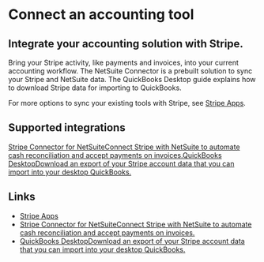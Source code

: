 # Connect an accounting tool

## Integrate your accounting solution with Stripe.

Bring your Stripe activity, like payments and invoices, into your current
accounting workflow. The NetSuite Connector is a prebuilt solution to sync your
Stripe and NetSuite data. The QuickBooks Desktop guide explains how to download
Stripe data for importing to QuickBooks.

For more options to sync your existing tools with Stripe, see [Stripe
Apps](https://marketplace.stripe.com/).

## Supported integrations

[Stripe Connector for NetSuiteConnect Stripe with NetSuite to automate cash
reconciliation and accept payments on
invoices.](https://docs.stripe.com/connectors/netsuite/overview)[QuickBooks
DesktopDownload an export of your Stripe account data that you can import into
your desktop QuickBooks.](https://docs.stripe.com/reports/quickbooks)

## Links

- [Stripe Apps](https://marketplace.stripe.com/)
- [Stripe Connector for NetSuiteConnect Stripe with NetSuite to automate cash
reconciliation and accept payments on
invoices.](https://docs.stripe.com/connectors/netsuite/overview)
- [QuickBooks DesktopDownload an export of your Stripe account data that you can
import into your desktop
QuickBooks.](https://docs.stripe.com/reports/quickbooks)
